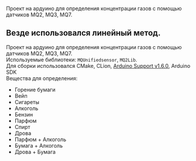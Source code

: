 Проект на ардуино для определения концентрации газов с помощью датчиков MQ2, MQ3, MQ7.

## Везде использовался линейный метод. 
Проект на ардуино для определения концентрации газов с помощью датчиков MQ2, MQ3, MQ7.<br />
Используемые библиотеки: `MQUnifiedsensor`, `MQ2Lib`.<br />
Для сборки использовался CMake, CLion, <a href=https://plugins.jetbrains.com/plugin/11301-arduino-support>Arduino Support v1.6.0</a>, Arduino SDK<br />
Вещества для определения: 
- Горение бумаги
- Вейп
- Сигареты
- Алкоголь
- Бензин
- Парфюм
- Спирт
- Дрова
- Парфюм + Алкоголь
- Бумага + Алкоголь
- Дрова + Бумага
